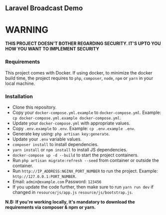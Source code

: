 Laravel Broadcast Demo
---

# WARNING
**THIS PROJECT DOESN'T BOTHER REGARDING SECURITY. IT'S UPTO YOU HOW YOU WANT TO IMPLEMENT SECURITY**

### Requirements
This project comes with Docker. If using docker, to minimize the docker build time, the project requires to `php`, `composer`, `node`, `npm` or `yarn` in your local machine.

### Installation
- Clone this repository.
- Copy your `docker-compose.yml.example` to `docker-compose.yml`. Example: `cp docker-compose.yml.example docker-compose.yml`.
- Update your `docker-compose.yml` with appropriate values.
- Copy `.env.example` to `.env`. Example: `cp .env.example .env`.
- Generate key using: `php artisan key:generate`.
- Update your `.env` variable values.
- `composer install` to install dependencies.
- `yarn install` or `npm install` to install JS dependencies.
- `docker-compose up -d --build` to start the project containers.
- Run `php artisan migrate:refresh --seed` from container or outside the container.
- Run `http://IP_ADDRESS:NGINX_PORT_NUMBER` to run the project. Example: `http://127.0.0.1:PORT_NUMBER`.
- Email: `admin@example.com` Password: `123456`
- If you update the code further, then make sure to run `yarn run dev` if changed in `resource/js/app.js` `resource/js/bootstrap.js`.

**N.B: If you're working locally, it's mandatory to download the requirements via composer & npm or yarn.**

